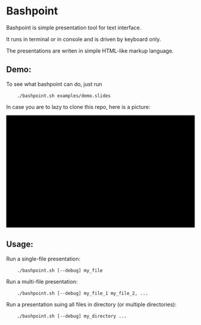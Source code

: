 Bashpoint
=========

Bashpoint is simple presentation tool for text interface.

It runs in terminal or in console and is driven by keyboard only.

The presentations are writen in simple HTML-like markup language.

Demo:
-----

To see what bashpoint can do, just run

        ./bashpoint.sh examples/demo.slides

In case you are to lazy to clone this repo, here is a picture:

![Demo](bashpoint.gif)

Usage:
------

Run a single-file presentation:

        ./bashpoint.sh [--debug] my_file

Run a multi-file presentation:

        ./bashpoint.sh [--debug] my_file_1 my_file_2, ...

Run a presentation suing all files in directory (or multiple directories):

        ./bashpoint.sh [--debug] my_directory ...

